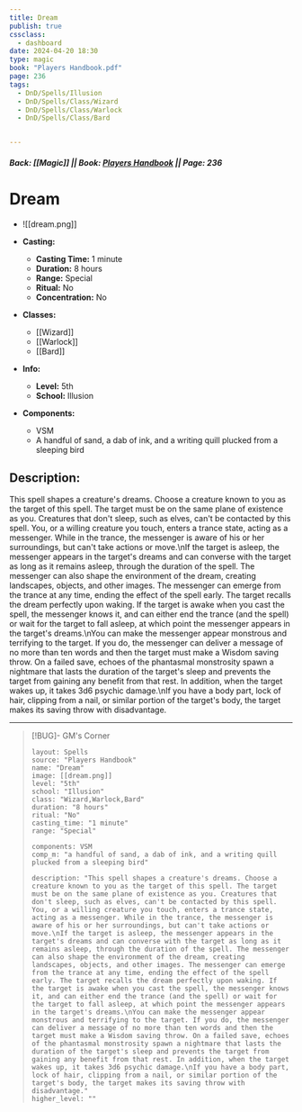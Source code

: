 ```yaml
---
title: Dream
publish: true
cssclass:
  - dashboard
date: 2024-04-20 18:30
type: magic
book: "Players Handbook.pdf"
page: 236
tags:
  - DnD/Spells/Illusion
  - DnD/Spells/Class/Wizard
  - DnD/Spells/Class/Warlock
  - DnD/Spells/Class/Bard


---
```


##### Back: [[Magic]] || Book: [Players Handbook](https://drive.google.com/drive/folders/1O5bhpYizcIT5xxAoLOuzCRht_PVS7VSG?usp=sharing) || Page: 236

# Dream
- ![[dream.png]]
- **Casting:**
    - **Casting Time:** 1 minute
    - **Duration:** 8 hours
    - **Range:** Special
    - **Ritual:** No
    - **Concentration:** No
- **Classes:**
    - [[Wizard]]
    - [[Warlock]]
    - [[Bard]]

- **Info:**
    - **Level:** 5th
    - **School:** Illusion
- **Components:**
    - VSM
    - A handful of sand, a dab of ink, and a writing quill plucked from a sleeping bird

## Description:
This spell shapes a creature's dreams. Choose a creature known to you as the target of this spell. The target must be on the same plane of existence as you. Creatures that don't sleep, such as elves, can't be contacted by this spell. You, or a willing creature you touch, enters a trance state, acting as a messenger. While in the trance, the messenger is aware of his or her surroundings, but can't take actions or move.\nIf the target is asleep, the messenger appears in the target's dreams and can converse with the target as long as it remains asleep, through the duration of the spell. The messenger can also shape the environment of the dream, creating landscapes, objects, and other images. The messenger can emerge from the trance at any time, ending the effect of the spell early. The target recalls the dream perfectly upon waking. If the target is awake when you cast the spell, the messenger knows it, and can either end the trance (and the spell) or wait for the target to fall asleep, at which point the messenger appears in the target's dreams.\nYou can make the messenger appear monstrous and terrifying to the target. If you do, the messenger can deliver a message of no more than ten words and then the target must make a Wisdom saving throw. On a failed save, echoes of the phantasmal monstrosity spawn a nightmare that lasts the duration of the target's sleep and prevents the target from gaining any benefit from that rest. In addition, when the target wakes up, it takes 3d6 psychic damage.\nIf you have a body part, lock of hair, clipping from a nail, or similar portion of the target's body, the target makes its saving throw with disadvantage.



---

> [!BUG]- GM's Corner
>
> ```statblock
> layout: Spells
> source: "Players Handbook"
> name: "Dream"
> image: [[dream.png]]
> level: "5th"
> school: "Illusion"
> class: "Wizard,Warlock,Bard"
> duration: "8 hours"
> ritual: "No"
> casting_time: "1 minute"
> range: "Special"
>
> components: VSM
> comp_m: "a handful of sand, a dab of ink, and a writing quill plucked from a sleeping bird"
>
> description: "This spell shapes a creature's dreams. Choose a creature known to you as the target of this spell. The target must be on the same plane of existence as you. Creatures that don't sleep, such as elves, can't be contacted by this spell. You, or a willing creature you touch, enters a trance state, acting as a messenger. While in the trance, the messenger is aware of his or her surroundings, but can't take actions or move.\nIf the target is asleep, the messenger appears in the target's dreams and can converse with the target as long as it remains asleep, through the duration of the spell. The messenger can also shape the environment of the dream, creating landscapes, objects, and other images. The messenger can emerge from the trance at any time, ending the effect of the spell early. The target recalls the dream perfectly upon waking. If the target is awake when you cast the spell, the messenger knows it, and can either end the trance (and the spell) or wait for the target to fall asleep, at which point the messenger appears in the target's dreams.\nYou can make the messenger appear monstrous and terrifying to the target. If you do, the messenger can deliver a message of no more than ten words and then the target must make a Wisdom saving throw. On a failed save, echoes of the phantasmal monstrosity spawn a nightmare that lasts the duration of the target's sleep and prevents the target from gaining any benefit from that rest. In addition, when the target wakes up, it takes 3d6 psychic damage.\nIf you have a body part, lock of hair, clipping from a nail, or similar portion of the target's body, the target makes its saving throw with disadvantage."
> higher_level: ""
> ```
